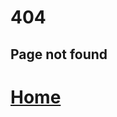<link rel="shortcut icon" type="image/png" href="https://avatars.githubusercontent.com/u/98528463?v=4">
<link rel="stylesheet" href="resources/styles.css">
<!--  -->

# 404
## Page not found
# [Home](https://arschedev.github.io)
